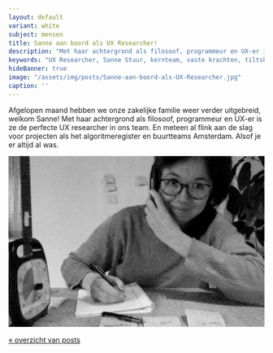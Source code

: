 ```yaml
---
layout: default
variant: white
subject: mensen
title: Sanne aan boord als UX Researcher!
description: "Met haar achtergrond als filosoof, programmeur en UX-er is ze de perfecte UX researcher in ons team."
keywords: "UX Researcher, Sanne Stuur, kernteam, vaste krachten, tiltshift, vacature"
hideBanner: true
image: "/assets/img/posts/Sanne-aan-boord-als-UX-Researcher.jpg"
caption: ''
---
```

Afgelopen maand hebben we onze zakelijke familie weer verder uitgebreid, welkom Sanne! Met haar achtergrond als filosoof, programmeur en UX-er is ze de perfecte UX researcher in ons team. En meteen al flink aan de slag voor projecten als het algoritmeregister en buurtteams Amsterdam. Alsof je er altijd al was. 

<div class="article-image">
    <img src="/assets/img/posts/Sanne-aan-boord-als-UX-Researcher.jpg">
</div>

[« overzicht van posts](/posts/)
